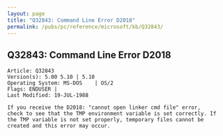 ```yaml
---
layout: page
title: "Q32843: Command Line Error D2018"
permalink: /pubs/pc/reference/microsoft/kb/Q32843/
---
```


## Q32843: Command Line Error D2018

	Article: Q32843
	Version(s): 5.00 5.10 | 5.10
	Operating System: MS-DOS    | OS/2
	Flags: ENDUSER |
	Last Modified: 19-JUL-1988
	
	If you receive the D2018: "cannot open linker cmd file" error,
	check to see that the TMP environment variable is set correctly. If
	the TMP variable is not set properly, temporary files cannot be
	created and this error may occur.
